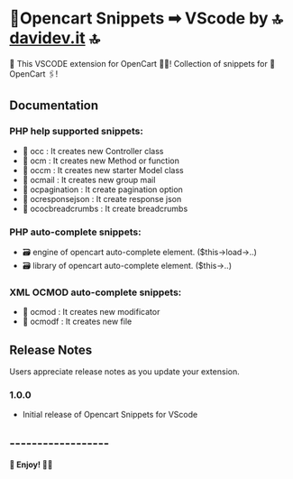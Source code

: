 # 🛒Opencart Snippets ➡ VScode by 🔝 [davidev.it](https://davidev.it) 🔝
🐷 This VSCODE extension for OpenCart 🙋‍♀️! Collection of snippets for 🛒 OpenCart 🖇!
## Documentation
### PHP help supported snippets:
- 📁 occ : It creates new Controller class
- 📁 ocm : It creates new Method or function
- 📁 occm : It creates new starter Model class
- 📁 ocmail : It creates new group mail
- 📁 ocpagination : It create pagination option
- 📁 ocresponsejson : It create response json
- 📁 ococbreadcrumbs : It create breadcrumbs
### PHP auto-complete snippets:
- 🗃 engine of opencart auto-complete element. ($this->load->..)
- 🗃 library of opencart auto-complete element. ($this->..)
### XML OCMOD auto-complete snippets:
- 📁 ocmod : It creates new modificator
- 📁 ocmodf : It creates new file
## Release Notes
Users appreciate release notes as you update your extension.
### 1.0.0
- Initial release of Opencart Snippets for VScode
## ------------------
**🙇 Enjoy! 🙇‍♂️** 
